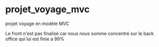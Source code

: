 # projet_voyage_mvc
projet voyage en modèle MVC

Le front n'est pas finalisé car nous nous somme concentré sur le back office qui lui est finie a 99%
